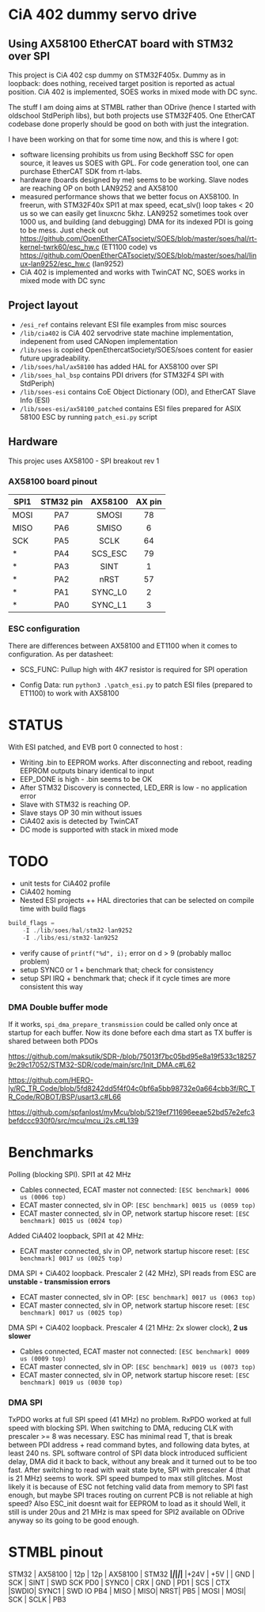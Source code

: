 # CiA 402 dummy servo drive

## Using AX58100 EtherCAT board with STM32 over SPI

This project is CiA 402 csp dummy on STM32F405x. Dummy as in loopback: does nothing, received target position is reported as actual position. CiA 402 is implemented, SOES works in mixed mode with DC sync.

The stuff I am doing aims at STMBL rather than ODrive (hence I started with oldschool StdPeriph libs), but both projects use STM32F405. One EtherCAT codebase done properly should be good on both with just the integration.

I have been working on that for some time now, and this is where I got:
- software licensing prohibits us from using Beckhoff SSC for open source, it leaves us SOES with GPL. For code generation tool, one can purchase EtherCAT SDK from rt-labs.
- hardware (boards designed by me) seems to be working. Slave nodes are reaching OP on both LAN9252 and AX58100
- measured performance shows that we better focus on AX58100. In freerun, with STM32F40x SPI1 at max speed, ecat_slv() loop takes < 20 us so we can easily get linuxcnc 5khz. LAN9252 sometimes took over 1000 us, and building (and debugging) DMA for its indexed PDI is going to be mess. 
Just check out https://github.com/OpenEtherCATsociety/SOES/blob/master/soes/hal/rt-kernel-twrk60/esc_hw.c (ET1100 code) vs https://github.com/OpenEtherCATsociety/SOES/blob/master/soes/hal/linux-lan9252/esc_hw.c (lan9252)
- CiA 402 is implemented and works with TwinCAT NC, SOES works in mixed mode with DC sync

## Project layout 

- `/esi_ref` contains relevant ESI file examples from misc sources
- `/lib/cia402` is CiA 402 servodrive state machine implementation, indepenent from used CANopen implementation
- `/lib/soes` is copied OpenEthercatSociety/SOES/soes content for easier future upgradeability.
- `/lib/soes/hal/ax58100` has added HAL for AX58100 over SPI
- `/lib/soes_hal_bsp` contains PDI drivers (for STM32F4 SPI with StdPeriph)
- `/lib/soes-esi` contains CoE Object Dictionary (OD), and EtherCAT Slave Info (ESI)
- `/lib/soes-esi/ax58100_patched` contains ESI files prepared for ASIX 58100 ESC by running `patch_esi.py` script


## Hardware

This projec uses AX58100 - SPI breakout rev 1

### AX58100 board pinout

| SPI1 | STM32 pin | AX58100 | AX pin | 
| ---- |:---------:|:-------:|:------:|
| MOSI |  PA7      | SMOSI   |   78   |
| MISO |  PA6      | SMISO   |   6    |
| SCK  |  PA5      | SCLK    |   64   |
| *    |  PA4      | SCS_ESC |   79   |
| *    |  PA3      | SINT    |   1    |
| *    |  PA2      | nRST    |   57   |
| *    |  PA1      | SYNC_L0 |   2    |
| *    |  PA0      | SYNC_L1 |   3    |

### ESC configuration

There are differences between AX58100 and ET1100 when it comes to configuration. As per datasheet:

- SCS_FUNC: Pullup high with 4K7 resistor is required for SPI operation

- Config Data: run `python3 .\patch_esi.py` to patch ESI files (prepared to ET1100) to work with AX58100


# STATUS

With ESI patched, and EVB port 0 connected to host :

- Writing .bin to EEPROM works. After disconnecting and reboot, reading EEPROM outputs binary identical to input
- EEP_DONE is high - .bin seems to be OK
- After STM32 Discovery is connected, LED_ERR is low - no application error
- Slave with STM32 is reaching OP.
- Slave stays OP 30 min without issues
- CiA402 axis is detected by TwinCAT
- DC mode is supported with stack in mixed mode


# TODO

- unit tests for CiA402 profile
- CiA402 homing
- Nested ESI projects ++ HAL directories that can be selected on compile time with build flags
```c
build_flags = 
    -I ./lib/soes/hal/stm32-lan9252
    -I ./libs/esi/stm32-lan9252
```
- verify cause of `printf("%d", i);` error on d > 9 (probably malloc problem)
- setup SYNC0 or 1 + benchmark that; check for consistency
- setup SPI IRQ + benchmark that; check if it cycle times are more consistent this way


### DMA Double buffer mode

If it works, `spi_dma_prepare_transmission` could be called only once at startup for each buffer. Now its done before each dma start as TX buffer is shared between both PDOs

https://github.com/maksutik/SDR-/blob/75013f7bc05bd95e8a19f533c182579c29c17052/STM32-SDR/code/main/src/Init_DMA.c#L62

https://github.com/HERO-ly/RC_TR_Code/blob/5fd8242dd5f4f04c0bf6a5bb98732e0a664cbb3f/RC_TR_Code/ROBOT/BSP/usart3.c#L66

https://github.com/spfanlost/myMcu/blob/5219ef711696eeae52bd57e2efc3befdccc930f0/src/mcu/mcu_i2s.c#L139


# Benchmarks

Polling (blocking SPI). SPI1 at 42 MHz

- Cables connected, ECAT master not connected: `[ESC benchmark] 0006 us (0006 top)`
- ECAT master connected, slv in OP: `[ESC benchmark] 0015 us (0059 top)`
- ECAT master connected, slv in OP, network startup hiscore reset: `[ESC benchmark] 0015 us (0024 top)`

Added CiA402 loopback, SPI1 at 42 MHz:

- ECAT master connected, slv in OP, network startup hiscore reset: `[ESC benchmark] 0017 us (0025 top)`

DMA SPI + CiA402 loopback. Prescaler 2 (42 MHz), SPI reads from ESC are **unstable - transmission errors**

- ECAT master connected, slv in OP: `[ESC benchmark] 0017 us (0063 top)`
- ECAT master connected, slv in OP, network startup hiscore reset: `[ESC benchmark] 0017 us (0025 top)`

DMA SPI + CiA402 loopback. Prescaler 4 (21 MHz: 2x slower clock), **2 us slower**

- Cables connected, ECAT master not connected: `[ESC benchmark] 0009 us (0009 top)`
- ECAT master connected, slv in OP: `[ESC benchmark] 0019 us (0073 top)`
- ECAT master connected, slv in OP, network startup hiscore reset: `[ESC benchmark] 0019 us (0030 top)`

### DMA SPI

TxPDO works at full SPI speed (41 MHz) no problem. RxPDO worked at full speed with blocking SPI. 
When switching to DMA, reducing CLK with prescaler >= 8 was necessary. ESC has minimal read T, that is break between PDI address + read command bytes, and following data bytes, at least 240 ns. SPL software control of SPI data block introduced sufficient delay, DMA did it back to back, without any break and it turned out to be too fast.
After switching to read with wait state byte, SPI with prescaler 4 (that is 21 MHz) seems to work. SPI speed bumped to max still glitches. Most likely it is because of ESC not fetching valid data from memory to SPI fast enough, but maybe SPI traces routing on current PCB is not reliable at high speed? Also ESC_init doesnt wait for EEPROM to load as it should 
Well, it still is under 20us and 21 MHz is max speed for SPI2 available on ODrive anyway so its going to be good enough.

# STMBL pinout

STM32 | AX58100 | 12p | 12p | AX58100 | STM32 
______|_________|_____|_____|_________|______
                |+24V | +5V |
                | GND | SCK | SINT    | SWD SCK
 PD0  |  SYNC0  | CRX | GND |
 PD1  |  SCS    | CTX |SWDIO| SYNC1   | SWD IO
 PB4  |  MISO   | MISO| NRST|
 PB5  |  MOSI   | MOSI| SCK | SCLK    | PB3

